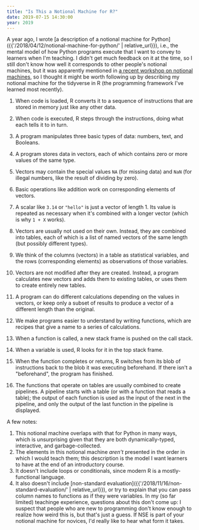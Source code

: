 ```yaml
---
title: "Is This a Notional Machine for R?"
date: 2019-07-15 14:30:00
year: 2019
---
```


A year ago,
I wrote [a description of a notional machine for Python]({{'/2018/04/12/notional-machine-for-python/' | relative_url}}),
i.e.,
the mental model of how Python programs execute that I want to convey to learners when I'm teaching.
I didn't get much feedback on it at the time,
so I still don't know how well it corresponds to other people's notional machines,
but it was apparently mentioned in
[a recent workshop on notional machines](https://www.dagstuhl.de/de/programm/kalender/semhp/?semnr=19281),
so I thought it might be worth following up by describing my notional machine for
the tidyverse in R
(the programming framework I've learned most recently).

1. When code is loaded,
   R converts it to a sequence of instructions
   that are stored in memory just like any other data.

1. When code is executed,
   R steps through the instructions,
   doing what each tells it to in turn.

1. A program manipulates three basic types of data:
   numbers, text, and Booleans.

1. A program stores data in vectors,
   each of which contains zero or more values of the same type.

1. Vectors may contain the special values `NA` (for missing data)
   and `NaN` (for illegal numbers, like the result of dividing by zero).

1. Basic operations like addition work on corresponding elements of vectors.

1. A scalar like `3.14` or `"hello"` is just a vector of length 1.
   Its value is repeated as necessary when it's combined with a longer vector
   (which is why `1 + X` works).

1. Vectors are usually not used on their own.
   Instead, they are combined into tables,
   each of which is a list of named vectors of the same length (but possibly different types).

1. We think of the columns (vectors) in a table as statistical variables,
   and the rows (corresponding elements) as observations of those variables.

1. Vectors are not modified after they are created.
   Instead,
   a program calculates new vectors and adds them to existing tables,
   or uses them to create entirely new tables.

1. A program can do different calculations depending on the values in vectors,
   or keep only a subset of results to produce a vector of a different length than the original.

1. We make programs easier to understand by writing functions,
   which are recipes that give a name to a series of calculations.

1. When a function is called,
   a new stack frame is pushed on the call stack.

1. When a variable is used,
   R looks for it in the top stack frame.

1. When the function completes or returns,
   R switches from its blob of instructions
   back to the blob it was executing beforehand.
   If there isn't a "beforehand",
   the program has finished.

1. The functions that operate on tables are usually combined to create pipelines.
   A pipeline starts with a table (or with a function that reads a table);
   the output of each function is used as the input of the next in the pipeline,
   and only the output of the last function in the pipeline is displayed.

A few notes:

1. This notional machine overlaps with that for Python in many ways,
   which is unsurprising given that they are both dynamically-typed, interactive, and garbage-collected.
1. The elements in this notional machine *aren't* presented in the order in which I would teach them;
   this description is the model I want learners to have at the end of an introductory course.
1. It doesn't include loops or conditionals,
   since modern R is a mostly-functional language.
1. It also doesn't include [non-standard evaluation]({{'/2018/11/16/non-standard-evaluation/' | relative_url}}),
   or try to explain that you can pass column names to functions as if they were variables.
   In my (so far limited) teachinge experience,
   questions about this don't come up:
   I suspect that people who are new to programming don't know enough to realize how weird this is,
   but that's just a guess.
   If NSE is part of your notional machine for novices,
   I'd really like to hear what form it takes.
